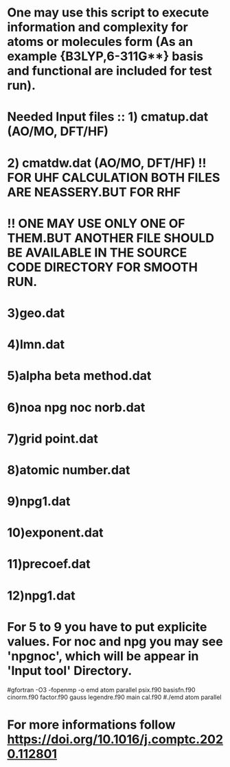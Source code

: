
#  One may use this script to execute information and complexity for atoms or molecules form  (As an example {B3LYP,6-311G**} basis and functional are included for test run). 
# Needed Input files :: 1) cmatup.dat (AO/MO, DFT/HF) 
#                       2) cmatdw.dat (AO/MO, DFT/HF)               !! FOR UHF CALCULATION BOTH FILES ARE NEASSERY.BUT FOR RHF  
#                                                                   !! ONE MAY USE ONLY ONE OF THEM.BUT ANOTHER FILE SHOULD BE AVAILABLE IN THE SOURCE CODE DIRECTORY FOR SMOOTH RUN.  
#
#                       3)geo.dat
#                       4)lmn.dat
#                       5)alpha beta method.dat
#                       6)noa npg noc norb.dat
#                       7)grid point.dat
#                       8)atomic number.dat
#                       9)npg1.dat
#                      10)exponent.dat
#                      11)precoef.dat
#                      12)npg1.dat                      

# For 5 to 9 you have to put explicite values. For noc and npg you may see 'npgnoc', which will be appear in 'Input tool' Directory.   



 
#gfortran -O3 -fopenmp -o emd atom parallel psix.f90 basisfn.f90 cinorm.f90 factor.f90 gauss legendre.f90 main cal.f90 
#./emd atom parallel

# For more informations follow https://doi.org/10.1016/j.comptc.2020.112801
 




























 





